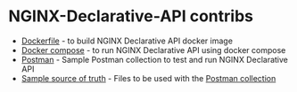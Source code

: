 # NGINX-Declarative-API contribs

- [Dockerfile](docker) - to build NGINX Declarative API docker image
- [Docker compose](docker-compose) - to run NGINX Declarative API using docker compose
- [Postman](postman) - Sample Postman collection to test and run NGINX Declarative API
- [Sample source of truth](sample-source-of-truth) - Files to be used with the [Postman collection](postman)
